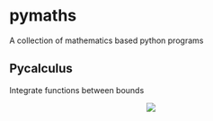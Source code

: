 # pymaths
A collection of mathematics based python programs
## Pycalculus
Integrate functions between bounds

<p align="center">
  <img src="https://media.giphy.com/media/3E0L9zFYZ7VUOi80jE/giphy.gif"/>
</p>
